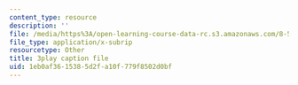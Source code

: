```yaml
---
content_type: resource
description: ''
file: /media/https%3A/open-learning-course-data-rc.s3.amazonaws.com/8-591j-systems-biology-fall-2014/1eb0af3615385d2fa10f779f8502d0bf_BJXCf6pFrhA.vtt
file_type: application/x-subrip
resourcetype: Other
title: 3play caption file
uid: 1eb0af36-1538-5d2f-a10f-779f8502d0bf
---
```

